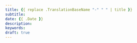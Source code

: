 ```yaml
---
title: {{ replace .TranslationBaseName "-" " " | title }}
subtitle:
date: {{ .Date }}
description:
keywords:
draft: true
---
```

